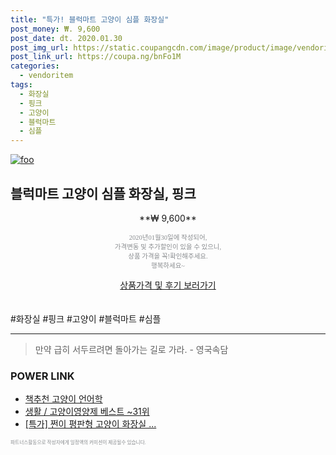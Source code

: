 ```yaml
--- 
title: "특가! 블럭마트 고양이 심플 화장실" 
post_money: ₩. 9,600 
post_date: dt. 2020.01.30 
post_img_url: https://static.coupangcdn.com/image/product/image/vendoritem/2019/02/01/3077864389/6ee5cccf-423e-44ec-9fa5-9d392c2e3c06.jpg 
post_link_url: https://coupa.ng/bnFo1M 
categories: 
  - vendoritem 
tags: 
  - 화장실 
  - 핑크 
  - 고양이 
  - 블럭마트 
  - 심플 
--- 
```

[![foo](https://static.coupangcdn.com/image/product/image/vendoritem/2019/02/01/3077864389/6ee5cccf-423e-44ec-9fa5-9d392c2e3c06.jpg)](https://coupa.ng/bnFo1M) 

## 블럭마트 고양이 심플 화장실, 핑크 
<p style="text-align: center;">**₩ 9,600**</p> 
<p style="text-align: center;"><span style="color: #898c8f; font-family: Georgia,Times,serif; font-size: 0.75em;">2020년01월30일에 작성되어, <br>가격변동 및 추가할인이 있을 수 있으니,<br> 상품 가격을 꼭!확인해주세요.<br>행복하세요~</span> 
</p>	 
<div markdown="0" style="text-align: center;"><a href="https://coupa.ng/bnFo1M" class="btn btn--success">상품가격 및 후기 보러가기</a></div> 
<br><br> 
  #화장실 #핑크 #고양이 #블럭마트 #심플 
<hr> 

> 만약 급히 서두르려면 돌아가는 길로 가라. - 영국속담 


### POWER LINK

* <a href="https://blog.naver.com/fasyy4321/221788628175" target="_blank">책추천 고양이 언어학</a>
* <a href="https://blog.naver.com/santokki14/221785342829" target="_blank">생활 / 고양이영양제 베스트 ~31위</a>
* <a href="https://blog.naver.com/santokki14/221789655137" target="_blank">[특가] 쩐이 평판형 고양이 화장실 ...</a>

<span style="color: #898c8f; font-family: Georgia,Times,serif; font-size: 0.55em;">파트너스활동으로 작성자에게 일정액의 커미션이 제공될수 있습니다.</span> 
